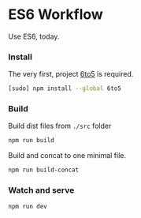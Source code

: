 # ES6 Workflow

Use ES6, today.

### Install

The very first, project [6to5](https://6to5.org) is required.

```bash
[sudo] npm install --global 6to5
```

### Build

Build dist files from `./src` folder

```bash
npm run build
```

Build and concat to one minimal file.

```bash
npm run build-concat
```

### Watch and serve

```bash
npm run dev
```
